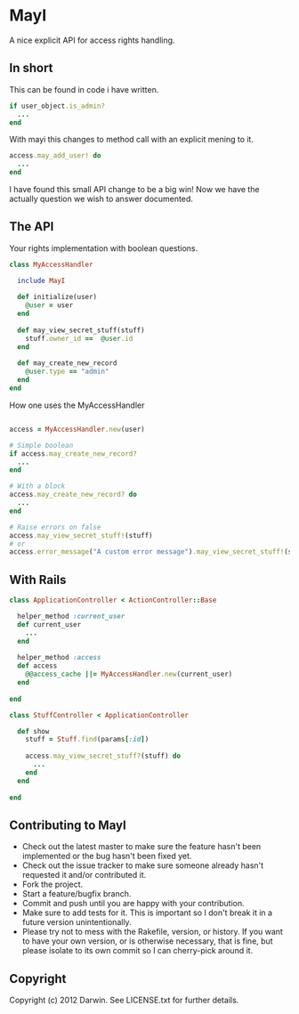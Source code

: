 # MayI

A nice explicit API for access rights handling.

## In short

This can be found in code i have written.

```ruby
if user_object.is_admin?
  ...
end
```

With mayi this changes to method call with an explicit mening to it.

```ruby
access.may_add_user! do
  ...
end
```

I have found this small API change to be a big win! Now we have the actually question we wish to answer documented.


## The API

Your rights implementation with boolean questions.

```ruby
class MyAccessHandler

  include MayI
  
  def initialize(user)
    @user = user
  end
  
  def may_view_secret_stuff(stuff)
    stuff.owner_id ==  @user.id
  end
  
  def may_create_new_record
    @user.type == "admin"
  end
end
```

How one uses the MyAccessHandler

```ruby

access = MyAccessHandler.new(user)

# Simple boolean
if access.may_create_new_record?
  ...
end

# With a block
access.may_create_new_record? do
  ...
end

# Raise errors on false
access.may_view_secret_stuff!(stuff)
# or
access.error_message("A custom error message").may_view_secret_stuff!(stuff)

```

## With Rails

```ruby
class ApplicationController < ActionController::Base

  helper_method :current_user
  def current_user 
    ...
  end
  
  helper_method :access
  def access
    @@access_cache ||= MyAccessHandler.new(current_user)
  end
  
end
```

```ruby
class StuffController < ApplicationController

  def show
    stuff = Stuff.find(params[:id])
    
    access.may_view_secret_stuff?(stuff) do
      ...
    end
  end
  
end
```


## Contributing to MayI
 
* Check out the latest master to make sure the feature hasn't been implemented or the bug hasn't been fixed yet.
* Check out the issue tracker to make sure someone already hasn't requested it and/or contributed it.
* Fork the project.
* Start a feature/bugfix branch.
* Commit and push until you are happy with your contribution.
* Make sure to add tests for it. This is important so I don't break it in a future version unintentionally.
* Please try not to mess with the Rakefile, version, or history. If you want to have your own version, or is otherwise necessary, that is fine, but please isolate to its own commit so I can cherry-pick around it.

## Copyright

Copyright (c) 2012 Darwin. See LICENSE.txt for
further details.

